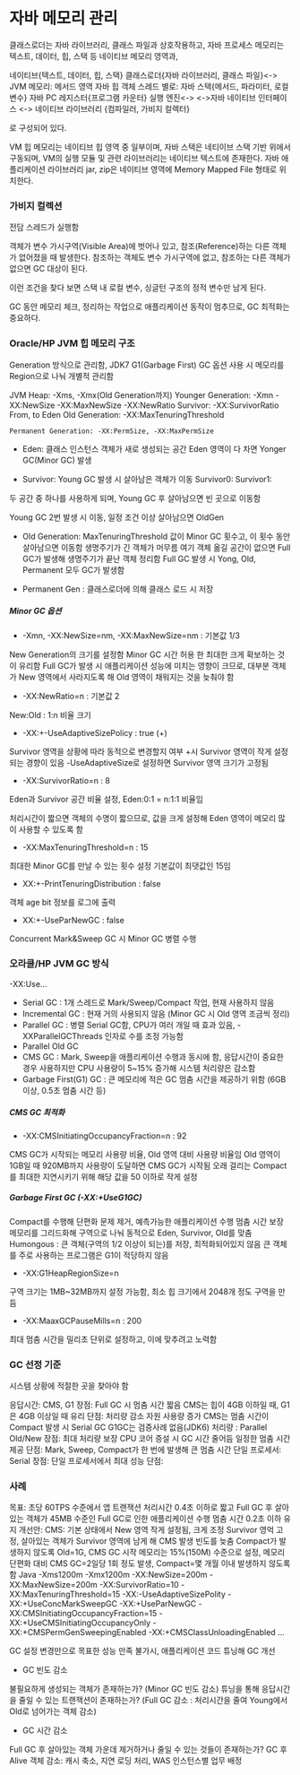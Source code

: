# 자바 메모리 관리

클래스로더는 자바 라이브러리, 클래스 파일과 상호작용하고,
자바 프로세스 메모리는 텍스트, 데이터, 힙, 스택 등 네이티브 메모리 영역과,

네이티브{텍스트, 데이터, 힙, 스택}
클래스로더{자바 라이브러리, 클래스 파일}<->
    JVM 메모리:
        메서드 영역
        자바 힙 객체
        스레드 별로:
            자바 스택{메서드, 파라미터, 로컬 변수}
            자바 PC 레지스터{프로그램 카운터}
실행 엔진<->    <->자바 네이티브 인터페이스 <-> 네이티브 라이브러리
    {컴파일러, 가비지 컬렉터}

로 구성되어 있다.

VM 힙 메모리는 네이티브 힙 영역 중 일부이며,
자바 스택은 네티이브 스택 기반 위에서 구동되며,
VM의 실행 모듈 및 관련 라이브러리는 네이티브 텍스트에 존재한다.
자바 애플리케이션 라이브러리 jar, zip은 네이티브 영역에 Memory Mapped File 형태로 위치한다.

### 가비지 컬렉션

전담 스레드가 실행함

객체가 변수 가시구역(Visible Area)에 벗어나 있고, 참조(Reference)하는 다른 객체가 없어졌을 때 발생한다.
참조하는 객체도 변수 가시구역에 없고, 참조하는 다른 객체가 없으면 GC 대상이 된다.

이런 조건을 찾다 보면 스택 내 로컬 변수, 싱글턴 구조의 정적 변수만 남게 된다.

GC 동안 메모리 체크, 정리하는 작업으로 애플리케이션 동작이 멈추므로, GC 최적화는 중요하다.

### Oracle/HP JVM 힙 메모리 구조

Generation 방식으로 관리함, JDK7 G1(Garbage First) GC 옵션 사용 시 메모리를 Region으로 나눠 개별적 관리함

JVM Heap: -Xms, -Xmx(Old Generation까지)
    Younger Generation: -Xmn -XX:NewSize -XX:MaxNewSize -XX:NewRatio
        Survivor: -XX:SurvivorRatio
            From, to
        Eden
    Old Generation: -XX:MaxTenuringThreshold

    Permanent Generation: -XX:PermSize, -XX:MaxPermSize

* Eden: 클래스 인스턴스 객체가 새로 생성되는 공간
Eden 영역이 다 차면 Yonger GC(Minor GC) 발생

* Survivor: Young GC 발생 시 살아남은 객체가 이동
    Survivor0: 
    Survivor1: 

두 공간 중 하나를 사용하게 되며, Young GC 후 살아남으면 빈 곳으로 이동함

Young GC 2번 발생 시 이동, 일정 조건 이상 살아남으면 OldGen

* Old Generation: MaxTenuringThreshold 값이 Minor GC 횟수고, 이 횟수 동안 살아남으면 이동함
생명주기가 긴 객체가 머무름
여기 객체 옮길 공간이 없으면 Full GC가 발생해 생명주기가 끝난 객체 정리함
Full GC 발생 시 Yong, Old, Permanent 모두 GC가 발생함

* Permanent Gen : 클래스로더에 의해 클래스 로드 시 저장

##### Minor GC 옵션

* -Xmn, -XX:NewSize=nm, -XX:MaxNewSize=nm : 기본값 1/3

New Generation의 크기를 설정함
Minor GC 시간 허용 한 최대한 크게 확보하는 것이 유리함
Full GC가 발생 시 애플리케이션 성능에 미치는 영향이 크므로, 대부분 객체가 New 영역에서 사라지도록 해 Old 영역이 채워지는 것을 늦춰야 함

* -XX:NewRatio=n : 기본값 2

New:Old : 1:n 비율 크기

* -XX:+-UseAdaptiveSizePolicy : true (+)

Survivor 영역을 상황에 따라 동적으로 변경할지 여부
+시 Survivor 영역이 작게 설정되는 경향이 있음
-UseAdaptiveSize로 설정하면 Survivor 영역 크기가 고정됨

* -XX:SurvivorRatio=n : 8

Eden과 Survivor 공간 비율 설정, Eden:0:1 = n:1:1 비율임

처리시간이 짧으면 객체의 수명이 짧으므로, 값을 크게 설정해 Eden 영역이 메모리 많이 사용할 수 있도록 함

* -XX:MaxTenuringThreshold=n : 15

최대한 Minor GC를 만날 수 있는 횟수 설정
기본값이 최댓값인 15임

* XX:+-PrintTenuringDistribution : false

객체 age bit 정보를 로그에 출력

* XX:+-UseParNewGC : false

Concurrent Mark&Sweep GC 시 Minor GC 병렬 수행

### 오라클/HP JVM GC 방식

-XX:Use...

* Serial GC : 1개 스레드로 Mark/Sweep/Compact 작업, 현재 사용하지 않음
* Incremental GC : 현재 거의 사용되지 않음 (Minor GC 시 Old 영역 조금씩 정리)
* Parallel GC : 병렬 Serial GC함, CPU가 여러 개일 때 효과 있음, -XXParallelGCThreads 인자로 수를 조정 가능함
* Parallel Old GC
* CMS GC : Mark, Sweep을 애플리케이션 수행과 동시에 함, 응답시간이 중요한 경우 사용하지만 CPU 사용량이 5~15% 증가해 시스템 처리량은 감소함
* Garbage First(G1) GC : 큰 메모리에 적은 GC 멈춤 시간을 제공하기 위함 (6GB 이상, 0.5초 멈춤 시간 등)

##### CMS GC 최적화

* -XX:CMSInitiatingOccupancyFraction=n : 92

CMS GC가 시작되는 메모리 사용량 비율, Old 영역 대비 사용량 비율임
Old 영역이 1GB일 때 920MB까지 사용량이 도달하면 CMS GC가 시작됨
오래 걸리는 Compact를 최대한 지연시키기 위해 해당 값을 50 이하로 작게 설정

##### Garbage First GC (-XX:+UseG1GC)

Compact를 수행해 단편화 문제 제거, 예측가능한 애플리케이션 수행 멈춤 시간 보장
메모리를 그리드화해 구역으로 나눠 동적으로 Eden, Survivor, Old를 맞춤
Humongous : 큰 객체(구역의 1/2 이상이 되는)를 저장, 최적화되어있지 않음
큰 객체를 주로 사용하는 프로그램은 G1이 적당하지 않음

* -XX:G1HeapRegionSize=n

구역 크기는 1MB~32MB까지 설정 가능함, 최소 힙 크기에서 2048개 정도 구역을 만듬

* -XX:MaaxGCPauseMills=n : 200

최대 멈춤 시간을 밀리초 단위로 설정하고, 이에 맞추려고 노력함

### GC 선정 기준

시스템 상황에 적절한 곳을 찾아야 함

응답시간: CMS, G1
    장점:
        Full GC 시 멈춤 시간 짧음
        CMS는 힙이 4GB 이하일 때, G1은 4GB 이상일 때 유리
    단점:
        처리량 감소
        자원 사용량 증가
        CMS는 멈춤 시간이 Compact 발생 시 Serial GC
        G1GC는 검증사례 없음(JDK6)
처리량 : Parallel Old/New
    장점:
        최대 처리량 보장
        CPU 코어 증설 시 GC 시간 줄어듬
        일정한 멈춤 시간 제공
    단점:
        Mark, Sweep, Compact가 한 번에 발생해 큰 멈춤 시간
단일 프로세서: Serial
    장점:
        단일 프로세서에서 최대 성능
    단점:

### 사례

목표:
    초당 60TPS 수준에서 앱 트랜잭션 처리시간 0.4초 이하로 짧고 Full GC 후 살아있는 객체가 45MB 수준인
    Full GC로 인한 애플리케이션 수행 멈춤 시간 0.2초 이하 유지
개선안:
    CMS:
        기본 상태에서 New 영역 작게 설정됨, 크게 조정
        Survivor 영억 고정, 살아있는 객체가 Survivor 영역에 남게 해 CMS 발생 빈도를 늦춤
        Compact가 발생하지 않도록 Old=1G, CMS GC 시작 메모리는 15%(150M) 수준으로 설정, 메모리 단편화 대비
        CMS GC=2일당 1회 정도 발생, Compact=몇 개월 이내 발생하지 않도록 함
    Java -Xms1200m -Xmx1200m
        -XX:NewSize=200m -XX:MaxNewSize=200m
        -XX:SurvivorRatio=10 -XX:MaxTenuringThreshold=15
        -XX:-UseAdaptiveSizePolity
        -XX:+UseConcMarkSweepGC -XX:+UseParNewGC
        -XX:CMSInitiatingOccupancyFraction=15 -XX:+UseCMSInitiatingOccupancyOnly
        -XX:+CMSPermGenSweepingEnabled -XX:+CMSClassUnloadingEnabled
    ...

GC 설정 변경만으로 목표한 성능 만족 불가시, 애플리케이션 코드 튜닝해 GC 개선

* GC 빈도 감소

불필요하게 생성되는 객체가 존재하는가? (Minor GC 빈도 감소)
튜닝을 통해 응답시간을 줄일 수 있는 트랜잭션이 존재하는가? (Full GC 감소 : 처리시간을 줄여 Young에서 Old로 넘어가는 객체 감소)

* GC 시간 감소

Full GC 후 살아있는 객체 가운데 제거하거나 줄일 수 있는 것들이 존재하는가?
GC 후 Alive 객체 감소: 캐시 축소, 지연 로딩 처리, WAS 인스턴스별 업무 배정
